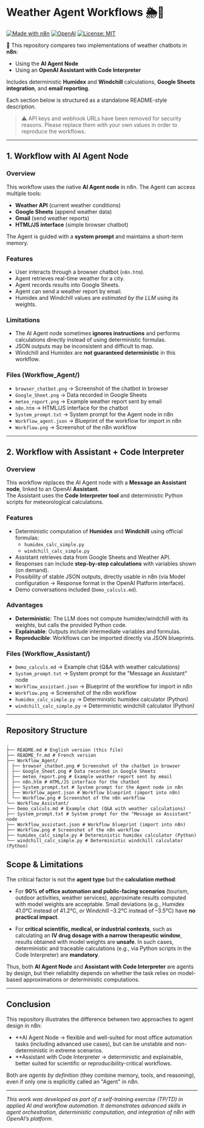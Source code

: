 # Weather Agent Workflows 🌦️🤖

[![Made with n8n](https://img.shields.io/badge/Made%20with-n8n-1abc9c?logo=n8n&logoColor=white)](https://n8n.io)  [![OpenAI](https://img.shields.io/badge/OpenAI-Assistant%20&%20Code%20Interpreter-412991?logo=openai)](https://platform.openai.com/)  [![License: MIT](https://img.shields.io/badge/License-MIT-blue.svg)](LICENSE)  


🚀 This repository compares two implementations of weather chatbots in **n8n**:  
- Using the **AI Agent Node**  
- Using an **OpenAI Assistant with Code Interpreter**  

Includes deterministic **Humidex** and **Windchill** calculations, **Google Sheets integration**, and **email reporting**.  


Each section below is structured as a standalone README-style description.

> ⚠️ API keys and webhook URLs have been removed for security reasons. Please replace them with your own values in order to reproduce the workflows.

---

## 1. Workflow with AI Agent Node

### Overview
This workflow uses the native **AI Agent node** in n8n. The Agent can access multiple tools:
- **Weather API** (current weather conditions)
- **Google Sheets** (append weather data)
- **Gmail** (send weather reports)
- **HTML/JS interface** (simple browser chatbot)

The Agent is guided with a **system prompt** and maintains a short-term memory.

### Features
- User interacts through a browser chatbot (`n8n.htm`).
- Agent retrieves real-time weather for a city.
- Agent records results into Google Sheets.
- Agent can send a weather report by email.
- Humidex and Windchill values are *estimated by the LLM* using its weights.

### Limitations
- The AI Agent node sometimes **ignores instructions** and performs calculations directly instead of using deterministic formulas.
- JSON outputs may be inconsistent and difficult to map.
- Windchill and Humidex are **not guaranteed deterministic** in this workflow.

### Files (Workflow_Agent/)
- `browser_chatbot.png` → Screenshot of the chatbot in browser
- `Google_Sheet.png` → Data recorded in Google Sheets
- `meteo_report.png` → Example weather report sent by email
- `n8n.htm` → HTML/JS interface for the chatbot
- `System_prompt.txt` → System prompt for the Agent node in n8n
- `Workflow_agent.json` → Blueprint of the workflow for import in n8n
- `Workflow.png` → Screenshot of the n8n workflow

---

## 2. Workflow with Assistant + Code Interpreter

### Overview
This workflow replaces the AI Agent node with a **Message an Assistant node**, linked to an OpenAI **Assistant**.  
The Assistant uses the **Code Interpreter tool** and deterministic Python scripts for meteorological calculations.

### Features
- Deterministic computation of **Humidex** and **Windchill** using official formulas:
  - `humidex_calc_simple.py`
  - `windchill_calc_simple.py`
- Assistant retrieves data from Google Sheets and Weather API.
- Responses can include **step-by-step calculations** with variables shown (on demand).
- Possibility of stable JSON outputs, directly usable in n8n (via Model configuration → Response format in the OpenAI Platform interface).
- Demo conversations included (`Demo_calculs.md`).

### Advantages
- **Deterministic**: The LLM does not compute humidex/windchill with its weights, but calls the provided Python code.  
- **Explainable**: Outputs include intermediate variables and formulas.  
- **Reproducible**: Workflows can be imported directly via JSON blueprints.

### Files (Workflow_Assistant/)
- `Demo_calculs.md` → Example chat (Q&A with weather calculations)
- `System_prompt.txt` → System prompt for the "Message an Assistant" node
- `Workflow_assistant.json` → Blueprint of the workflow for import in n8n
- `Workflow.png` → Screenshot of the n8n workflow
- `humidex_calc_simple.py` → Deterministic humidex calculator (Python)
- `windchill_calc_simple.py` → Deterministic windchill calculator (Python)

---

## Repository Structure

```
.
├── README.md # English version (this file)
├── README_fr.md # French version
├── Workflow_Agent/
│ ├── browser_chatbot.png # Screenshot of the chatbot in browser
│ ├── Google_Sheet.png # Data recorded in Google Sheets
│ ├── meteo_report.png # Example weather report sent by email
│ ├── n8n.htm # HTML/JS interface for the chatbot
│ ├── System_prompt.txt # System prompt for the Agent node in n8n
│ ├── Workflow_agent.json # Workflow blueprint (import into n8n)
│ └── Workflow.png # Screenshot of the n8n workflow
└── Workflow_Assistant/
├── Demo_calculs.md # Example chat (Q&A with weather calculations)
├── System_prompt.txt # System prompt for the "Message an Assistant" node
├── Workflow_assistant.json # Workflow blueprint (import into n8n)
├── Workflow.png # Screenshot of the n8n workflow
├── humidex_calc_simple.py # Deterministic humidex calculator (Python)
└── windchill_calc_simple.py # Deterministic windchill calculator (Python)

```


## Scope & Limitations

The critical factor is not the **agent type** but the **calculation method**:

- For **90% of office automation and public-facing scenarios** (tourism, outdoor activities, weather services), approximate results computed with model weights are acceptable. Small deviations (e.g., Humidex 41.0°C instead of 41.2°C, or Windchill –3.2°C instead of –3.5°C) have **no practical impact**.  

- For **critical scientific, medical, or industrial contexts**, such as calculating an **IV drug dosage with a narrow therapeutic window**, results obtained with model weights are **unsafe**. In such cases, deterministic and traceable calculations (e.g., via Python scripts in the Code Interpreter) are **mandatory**.  

Thus, both **AI Agent Node** and **Assistant with Code Interpreter** are agents by design, but their reliability depends on whether the task relies on model-based approximations or deterministic computations.

---

## Conclusion

This repository illustrates the difference between two approaches to agent design in n8n:

- **AI Agent Node → flexible and well-suited for most office automation tasks (including advanced use cases), but can be unstable and non-deterministic in extreme scenarios.
- **Assistant with Code Interpreter → deterministic and explainable, better suited for scientific or reproducibility-critical workflows.

Both are *agents by definition* (they combine memory, tools, and reasoning), even if only one is explicitly called an "Agent" in n8n.


---

*This work was developed as part of a self-training exercise (TP/TD) in applied AI and workflow automation. 
It demonstrates advanced skills in agent orchestration, deterministic computation, and integration of n8n with OpenAI’s platform.*
